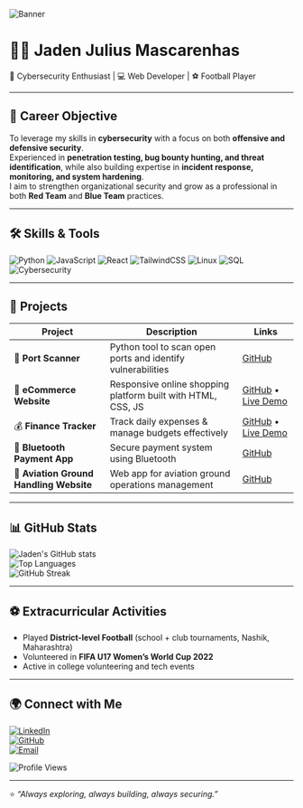 ![Banner](https://capsule-render.vercel.app/api?type=wave&color=0:0f2027,100:2c5364&height=200&section=header&text=Jaden%20Mascarenhas&fontSize=40&fontColor=ffffff)

# 👨‍💻 Jaden Julius Mascarenhas  
🔐 Cybersecurity Enthusiast | 💻 Web Developer | ⚽ Football Player  

---

## 🎯 Career Objective
To leverage my skills in **cybersecurity** with a focus on both **offensive and defensive security**.  
Experienced in **penetration testing, bug bounty hunting, and threat identification**, while also building expertise in **incident response, monitoring, and system hardening**.  
I aim to strengthen organizational security and grow as a professional in both **Red Team** and **Blue Team** practices.  

---

## 🛠️ Skills & Tools
![Python](https://img.shields.io/badge/Python-3670A0?style=for-the-badge&logo=python&logoColor=ffdd54)
![JavaScript](https://img.shields.io/badge/JavaScript-F7DF1E?style=for-the-badge&logo=javascript&logoColor=000)
![React](https://img.shields.io/badge/React-20232A?style=for-the-badge&logo=react&logoColor=61DAFB)
![TailwindCSS](https://img.shields.io/badge/TailwindCSS-38B2AC?style=for-the-badge&logo=tailwind-css&logoColor=white)
![Linux](https://img.shields.io/badge/Linux-FCC624?style=for-the-badge&logo=linux&logoColor=black)
![SQL](https://img.shields.io/badge/SQL-4479A1?style=for-the-badge&logo=mysql&logoColor=white)
![Cybersecurity](https://img.shields.io/badge/Cybersecurity-FF0000?style=for-the-badge&logo=hackaday&logoColor=white)

---

## 🚀 Projects
| Project | Description | Links |
|---------|-------------|-------|
| 🔎 **Port Scanner** | Python tool to scan open ports and identify vulnerabilities | [GitHub](https://github.com/jaden-mas1010/port-scanner) |
| 🛒 **eCommerce Website** | Responsive online shopping platform built with HTML, CSS, JS | [GitHub](https://github.com/jaden-mas1010/ecommerce-website) • [Live Demo](https://jaden-mas1010.github.io/ecommerce-website) |
| 💰 **Finance Tracker** | Track daily expenses & manage budgets effectively | [GitHub](https://github.com/jaden-mas1010/Finance-Tracker) • [Live Demo](https://jaden-mas1010.github.io/Finance-Tracker) |
| 📱 **Bluetooth Payment App** | Secure payment system using Bluetooth | [GitHub](https://github.com/jaden-mas1010/Bluetooth-payment-app) |
| 🛫 **Aviation Ground Handling Website** | Web app for aviation ground operations management | [GitHub](https://github.com/jaden-mas1010/Aviation-Ground-Handling-Website) |

---

## 📊 GitHub Stats
![Jaden's GitHub stats](https://github-readme-stats.vercel.app/api?username=jaden-mas1010&show_icons=true&theme=radical)  
![Top Languages](https://github-readme-stats.vercel.app/api/top-langs/?username=jaden-mas1010&layout=compact&theme=radical)  
![GitHub Streak](https://github-readme-streak-stats.herokuapp.com?user=jaden-mas1010&theme=radical&hide_border=true)

---

## ⚽ Extracurricular Activities
- Played **District-level Football** (school + club tournaments, Nashik, Maharashtra)  
- Volunteered in **FIFA U17 Women’s World Cup 2022**  
- Active in college volunteering and tech events  

---

## 🌍 Connect with Me
[![LinkedIn](https://img.shields.io/badge/LinkedIn-0A66C2?style=for-the-badge&logo=linkedin&logoColor=white)](https://www.linkedin.com/in/jaden-mascarenhass-989b6a254/)  
[![GitHub](https://img.shields.io/badge/GitHub-181717?style=for-the-badge&logo=github&logoColor=white)](https://github.com/jaden-mas1010)  
[![Email](https://img.shields.io/badge/Email-D14836?style=for-the-badge&logo=gmail&logoColor=white)](mailto:jadenmascarenhas9@gmail.com)  

![Profile Views](https://komarev.com/ghpvc/?username=jaden-mas1010&label=Profile%20Views&color=blue&style=flat)

---

⭐ *“Always exploring, always building, always securing.”*  


